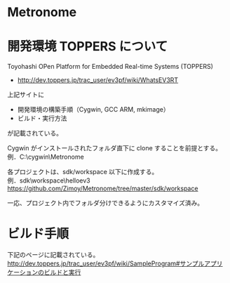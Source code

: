 ﻿# Metronome

# 開発環境 TOPPERS について

Toyohashi OPen Platform for Embedded Real-time Systems (TOPPERS)
- http://dev.toppers.jp/trac_user/ev3pf/wiki/WhatsEV3RT

上記サイトに
- 開発環境の構築手順（Cygwin, GCC ARM, mkimage）  
- ビルド・実行方法

が記載されている。

Cygwin がインストールされたフォルダ直下に clone することを前提とする。  
例．C:\cygwin\Metronome

各プロジェクトは、sdk/workspace 以下に作成する。  
例．sdk\workspace\helloev3  
https://github.com/Zimoy/Metronome/tree/master/sdk/workspace  
  
一応、プロジェクト内でフォルダ分けできるようにカスタマイズ済み。


# ビルド手順
下記のページに記載されている。  
http://dev.toppers.jp/trac_user/ev3pf/wiki/SampleProgram#サンプルアプリケーションのビルドと実行

